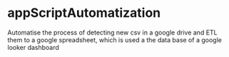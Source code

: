 # appScriptAutomatization
Automatise the process of detecting new csv in a google drive and ETL them to a google spreadsheet, which is used a the data base of a google looker dashboard
